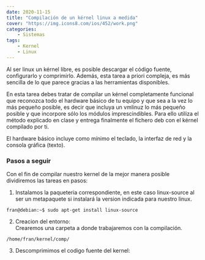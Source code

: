 ```yaml
---
date: 2020-11-15
title: "Compilación de un kérnel linux a medida"
cover: "https://img.icons8.com/ios/452/work.png"
categories: 
    - Sistemas
tags:
    - Kernel
    - Linux 
---
```


Al ser linux un kérnel libre, es posible descargar el código fuente, configurarlo y comprimirlo. Además, esta tarea a priori compleja, es más sencilla de lo que parece gracias a las herramientas disponibles.

En esta tarea debes tratar de compilar un kérnel completamente funcional que reconozca todo el hardware básico de tu equipo y que sea a la vez lo más pequeño posible, es decir que incluya un vmlinuz lo más pequeño posible y que incorpore sólo los módulos imprescindibles. Para ello utiliza el método explicado en clase y entrega finalmente el fichero deb con el kérnel compilado por ti.

El hardware básico incluye como mínimo el teclado, la interfaz de red y la consola gráfica (texto).

### Pasos a seguir
Con el fin de compilar nuestro kernel de la mejor manera posible dividiremos las tareas en pasos:

1. Instalamos la paqueteria correspondiente, en este caso linux-source al ser un metapaquete si instalará la version indicada para nuestro linux.
```shell
fran@debian:~$ sudo apt-get install linux-source
```

2. Creacion del entorno:  
Crearemos una carpeta a donde trabajaremos con la compilación.
```shell
/home/fran/kernel/comp/
```

3. Descomprimimos el codigo fuente del kernel:
```shell

```